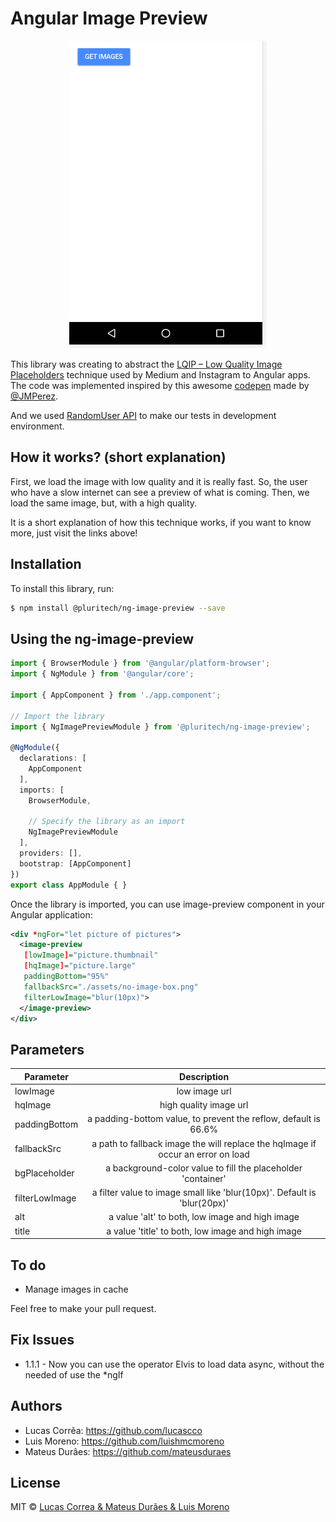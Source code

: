 # Angular Image Preview
<p align="center">
  <img src="./img-preview.gif">
</p>

This library was creating to abstract the [LQIP – Low Quality Image Placeholders](http://www.guypo.com/introducing-lqip-low-quality-image-placeholders/) technique used by Medium and Instagram to Angular apps. The code was implemented inspired by this awesome [codepen](https://codepen.io/jmperez/pen/yYjPER) made by [@JMPerez](https://github.com/JMPerez).

And we used [RandomUser API](https://randomuser.me) to make our tests in development environment.

## How it works? (short explanation)

First, we load the image with low quality and it is really fast. So, the user who have a slow internet can see a preview of what is coming.
Then, we load the same image, but, with a high quality.

It is a short explanation of how this technique works, if you want to know more, just visit the links above!

## Installation

To install this library, run:

```bash
$ npm install @pluritech/ng-image-preview --save
```

## Using the ng-image-preview

```typescript
import { BrowserModule } from '@angular/platform-browser';
import { NgModule } from '@angular/core';

import { AppComponent } from './app.component';

// Import the library
import { NgImagePreviewModule } from '@pluritech/ng-image-preview';

@NgModule({
  declarations: [
    AppComponent
  ],
  imports: [
    BrowserModule,

    // Specify the library as an import
    NgImagePreviewModule
  ],
  providers: [],
  bootstrap: [AppComponent]
})
export class AppModule { }
```

Once the library is imported, you can use image-preview component in your Angular application:

```xml
<div *ngFor="let picture of pictures">
  <image-preview
   [lowImage]="picture.thumbnail"
   [hqImage]="picture.large"
   paddingBottom="95%"
   fallbackSrc="./assets/no-image-box.png"
   filterLowImage="blur(10px)">
  </image-preview>
</div>
```

## Parameters
| Parameter        | Description           |
| ------------- |:-------------:|
| lowImage     | low image url |
| hqImage     |  high quality image url |
| paddingBottom | a padding-bottom value, to prevent the reflow, default is 66.6%       |
| fallbackSrc | a path to fallback image the will replace the hqImage if occur an error on load      |
| bgPlaceholder | a background-color value to fill the placeholder 'container'      |
| filterLowImage | a filter value to image small like 'blur(10px)'. Default is 'blur(20px)'       |
| alt | a value 'alt' to both, low image and high image       |
| title | a value 'title' to both, low image and high image       |


## To do
* Manage images in cache

Feel free to make your pull request.

## Fix Issues
* 1.1.1 - Now you can use the operator Elvis to load data async, without the needed of use the *ngIf

## Authors

* Lucas Corrẽa: https://github.com/lucascco
* Luis Moreno: https://github.com/luishmcmoreno
* Mateus Durâes: https://github.com/mateusduraes

## License

MIT © [Lucas Correa & Mateus Durães & Luis Moreno](mailto:lucasccorrea@gmail.com)
